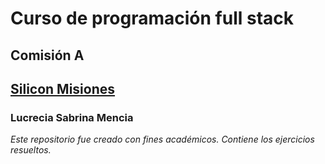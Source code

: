 # Curso de programación full stack
## Comisión A
## [Silicon Misiones](https://siliconmisiones.gob.ar/)
### Lucrecia Sabrina Mencia
*Este repositorio fue creado con fines académicos. Contiene los ejercicios
resueltos.*
